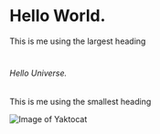 # <h1> Hello World.
This is me using the largest heading

# <h6> Hello Universe.
This is me using the smallest heading

![Image of Yaktocat](https://octodex.github.com/images/yaktocat.png)
